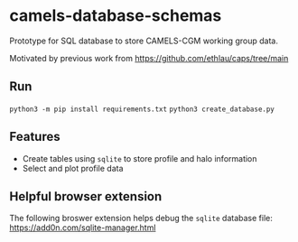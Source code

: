# camels-database-schemas

Prototype for SQL database to store CAMELS-CGM working group data.

Motivated by previous work from https://github.com/ethlau/caps/tree/main

## Run
`python3 -m pip install requirements.txt`
`python3 create_database.py`

## Features

- Create tables using `sqlite` to store profile and halo information
- Select and plot profile data

## Helpful browser extension

The following broswer extension helps debug the `sqlite` database file: https://add0n.com/sqlite-manager.html

